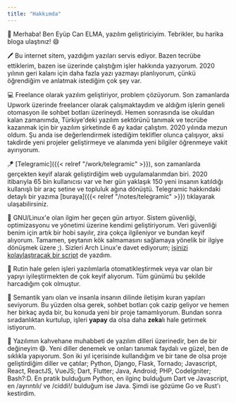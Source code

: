 ```yaml
---
title: "Hakkımda"
---
```


:wave: Merhaba! Ben Eyüp Can ELMA, yazılım geliştiriciyim. Tebrikler, bu harika bloga ulaştınız! :smile: 

:pen: Bu internet sitem, yazdığım yazıları servis ediyor. Bazen tecrübe ettiklerim, bazen ise üzerinde çalıştığım işler hakkında yazıyorum. 2020 yılının geri kalanı için daha fazla yazı yazmayı planlıyorum, çünkü öğrendiğim ve anlatmak istediğim çok şey var.

:computer: Freelance olarak yazılım geliştiriyor, problem çözüyorum. Son zamanlarda Upwork üzerinde freelancer olarak çalışmaktaydım ve aldığım işlerin geneli otomasyon ile sohbet botları üzerineydi. Hemen sonrasında ise okuldan kalan zamanımda, Türkiye'deki yazılım sektörünü tanımak ve tecrübe kazanmak için bir yazılım şirketinde 6 ay kadar çalıştım. 2020 yılında mezun oldum. Şu anda ise değerlendirmek istediğim teklifler olunca çalışıyor, aksi takdirde yeni projeler geliştirmeye ve alanımda yeni bilgiler öğrenmeye vakit ayırıyorum.

:kite: [Telegramic]({{< relref "/work/telegramic" >}}), son zamanlarda gerçekten keyif alarak geliştirdiğim web uygulamalarımdan biri. 2020 itibarıyla 65 bin kullanıcısı var ve her gün yaklaşık 150 yeni insanın katıldığı kullanışlı bir araç setine ve topluluk ağına dönüştü. Telegramic hakkındaki detaylı bir yazıma [buraya]({{< relref "/notes/telegramic" >}}) tıklayarak ulaşabilirsiniz. 

:penguin: GNU/Linux'e olan ilgim her geçen gün artıyor. Sistem güvenliği, optimizasyonu ve yönetimi üzerine kendimi geliştiriyorum. Veri güvenliği benim için artık bir hobi sayılır, zira çokça ilgileniyor ve bundan keyif alıyorum. Tamamen, şeytanın kök salmamasını sağlamaya yönelik bir ilgiye dönüşmek üzere ;). Sizleri Arch Linux'e davet ediyorum; [işinizi kolaylaştıracak bir script](https://github.com/elmsec/encrypted-arch) de yazdım.

:car: Rutin hale gelen işleri yazılımlarla otomatikleştirmek veya var olan bir yapıyı iyileştirmekten de çok keyif alıyorum. Tüm günümü bu şekilde harcadığım çok olmuştur. 

:robot: Semantik yanı olan ve insanla insanın dilinde iletişim kuran yapıları seviyorum. Bu yüzden olsa gerek, sohbet botları çok cazip geliyor ve hemen her birkaç ayda bir, bu konuda yeni bir proje tamamlıyorum. Bundan sonra sıradanlıktan kurtulup, işleri **yapay** da olsa daha **zeka**lı hale getirmek istiyorum.

:art: Yazılımın kahvehane muhabbeti de yazılım dilleri üzerinedir, ben de bir değineyim :smile:. Yeni diller denemek ve onları tanımak faydalı ve güzel, ben de sıklıkla yapıyorum. Son iki yıl içerisinde kullandığım ve bir tane de olsa proje geliştirdiğim diller ve çatılar; Python, Django, Flask, Tornado; Javascript, React, ReactJS, VueJS; Dart, Flutter; Java, Android; PHP, CodeIgniter; Bash?:D. En pratik bulduğum Python, en ilginç bulduğum Dart ve Javascript, en /ayrıntılı/ ve /ciddi!/ bulduğum ise Java. Şimdi ise gözüme Go ve Rust'ı kestirdim.




